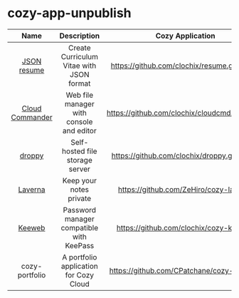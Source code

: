 # cozy-app-unpublish

| Name                    |           Description                            | Cozy Application                                 |
|:-----------------------:|:------------------------------------------------:|:------------------------------------------------:|
| [JSON resume][1]        | Create Curriculum Vitae with JSON format         | https://github.com/clochix/resume.git@cozy       |
| [Cloud Commander][2]    | Web file manager with console and editor         | https://github.com/clochix/cloudcmd.git@cozy     |
| [droppy][3]             | Self-hosted file storage server                  | https://github.com/clochix/droppy.git@cozy       |
| [Laverna][4]            | Keep your notes private                          | https://github.com/ZeHiro/cozy-laverna           |
| [Keeweb][5]             | Password manager compatible with KeePass         | https://github.com/clochix/cozy-keeweb           |
| cozy-portfolio          |  A portfolio application for Cozy Cloud          | https://github.com/CPatchane/cozy-portfolio      |

[1]:  https://jsonresume.org/
[2]:  http://cloudcmd.io/
[3]:  https://github.com/silverwind/droppy
[4]:  https://laverna.cc/
[5]:  https://keeweb.info/
